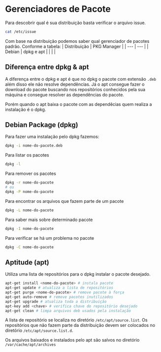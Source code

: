 # Gerenciadores de Pacote

Para descobrir qual é sua distribuição basta verificar o arquivo issue.
``` sh
cat /etc/issue
```

Com base na distribuição podemos saber qual gerenciador de pacotes padrão. Conforme a tabela:
| Distribuição | PKG Manager |
| --- | --- |
| Debian | dpkg e apt |
|  |  |

## Diferença entre dpkg & apt
A diferença entre o dpkg e apt é que no dpkg o pacote com extensão `.deb` além disso ele não resolve dependências. Já o apt consegue fazer o download do pacote buscando nos repositórios conhecidos pela sua máquina e consegue resolver as dependências do pacote.

Porém quando o apt baixa o pacote com as dependêcias quem realiza a instalação é o dpkg.

## Debian Package (dpkg)
Para fazer uma instalação pelo dpkg fazemos:
``` sh 
dpkg -i nome-do-pacote.deb
```

Para listar os pacotes
``` sh
dpkg -l
```

Para remover os pacotes
``` sh
dpkg -r nome-do-pacote
# ou
dpkg -P nome-do-pacote
```

Para encontrar os arquivos que fazem parte de um pacote
``` sh
dpkg -L nome-do-pacote
```

Para saber mais sobre determinado pacote 
``` sh
dpkg -I nome-do-pacote
```

Para verificar se há um problema no pacote
``` sh
dpkg -C nome-do-pacote
```

## Aptitude (apt)
Utiliza uma lista de repositórios para o dpkg instalar o pacote desejado.

``` sh
apt-get install <nome-do-pacote> # instala pacote
apt-get update # atualiza a lista de repositórios
apt-get purge <nome-do-pacote> # remove pacote à força
apt-get auto-remove # remove pacotes inutilizados
apt-get upgrade # atualiza toda a distribuição
apt-key add <chave> # verifica chave do repositório desejado
apt-get clean # limpa arquivos deb usados pela instalação
```

A lista de repositório se localiza no diretório `/etc/apt/source.list`. Os repositórios que não fazem parte da distribuição devem ser colocados no diretório `/etc/apt/source.list.d`.

Os arquivos baixados e instalados pelo apt são salvos no diretório `/var/cache/apt/archives`
